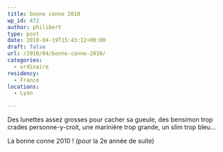 ```yaml
---
title: bonne conne 2010
wp_id: 472
author: philibert
type: post
date: 2010-04-19T15:43:12+00:00
draft: false
url: /2010/04/bonne-conne-2010/
categories:
  - ordinaire
residency:
  - France
locations:
  - Lyon

---
```

Des lunettes assez grosses pour cacher sa gueule, des bensimon trop crades personne-y-croit, une marinière trop grande, un slim trop bleu&#8230;

La bonne conne 2010 ! (pour la 2e année de suite)
